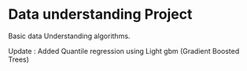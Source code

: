 # Data understanding Project

Basic data Understanding algorithms.

Update : Added Quantile regression using Light gbm (Gradient Boosted Trees)
